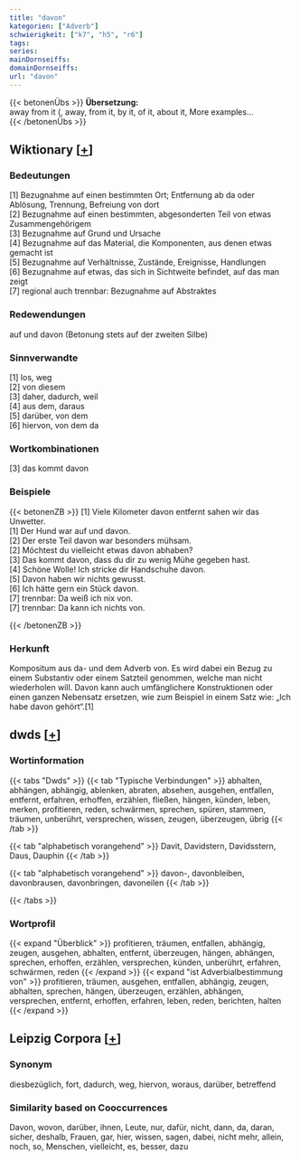 ```yaml
---
title: "davon"
kategorien: ["Adverb"]
schwierigkeit: ["k7", "h5", "r6"]
tags:
series:
mainDornseiffs:
domainDornseiffs:
url: "davon"
---
```


{{< betonenÜbs >}}
**Übersetzung:**  
away from it (, away, from it, by  it, of it, about  it, More examples...  
{{< /betonenÜbs >}}

## Wiktionary [[+](https://de.wiktionary.org/wiki/davon)]

### Bedeutungen
[1] Bezugnahme auf einen bestimmten Ort; Entfernung ab da oder Ablösung, Trennung, Befreiung von dort  
[2] Bezugnahme auf einen bestimmten, abgesonderten Teil von etwas Zusammengehörigem  
[3] Bezugnahme auf Grund und Ursache  
[4] Bezugnahme auf das Material, die Komponenten, aus denen etwas gemacht ist  
[5] Bezugnahme auf Verhältnisse, Zustände, Ereignisse, Handlungen  
[6] Bezugnahme auf etwas, das sich in Sichtweite befindet, auf das man zeigt  
[7] regional auch trennbar: Bezugnahme auf Abstraktes  

### Redewendungen
auf und davon (Betonung stets auf der zweiten Silbe)  

### Sinnverwandte
[1] los, weg  
[2] von diesem  
[3] daher, dadurch, weil  
[4] aus dem, daraus  
[5] darüber, von dem  
[6] hiervon, von dem da  

### Wortkombinationen
[3] das kommt davon  

### Beispiele
{{< betonenZB >}}
[1] Viele Kilometer davon entfernt sahen wir das Unwetter.  
[1] Der Hund war auf und davon.  
[2] Der erste Teil davon war besonders mühsam.  
[2] Möchtest du vielleicht etwas davon abhaben?  
[3] Das kommt davon, dass du dir zu wenig Mühe gegeben hast.  
[4] Schöne Wolle! Ich stricke dir Handschuhe davon.  
[5] Davon haben wir nichts gewusst.  
[6] Ich hätte gern ein Stück davon.  
[7] trennbar: Da weiß ich nix von.  
[7] trennbar: Da kann ich nichts von.  

{{< /betonenZB >}}
### Herkunft
Kompositum aus da- und dem Adverb von. Es wird dabei ein Bezug zu einem Substantiv oder einem Satzteil genommen, welche man nicht wiederholen will. Davon kann auch umfänglichere Konstruktionen oder einen ganzen Nebensatz ersetzen, wie zum Beispiel in einem Satz wie: „Ich habe davon gehört“.[1]  



## dwds [[+](https://www.dwds.de/wb/davon)]

### Wortinformation
{{< tabs "Dwds" >}}
{{< tab "Typische Verbindungen" >}}
abhalten, abhängen, abhängig, ablenken, abraten, absehen, ausgehen, entfallen, entfernt, erfahren, erhoffen, erzählen, fließen, hängen, künden, leben, merken, profitieren, reden, schwärmen, sprechen, spüren, stammen, träumen, unberührt, versprechen, wissen, zeugen, überzeugen, übrig
{{< /tab >}}

{{< tab "alphabetisch vorangehend" >}}
Davit, Davidstern, Davidsstern, Daus, Dauphin
{{< /tab >}}

{{< tab "alphabetisch vorangehend" >}}
davon-, davonbleiben, davonbrausen, davonbringen, davoneilen
{{< /tab >}}

{{< /tabs >}}

### Wortprofil
{{< expand "Überblick" >}} profitieren, träumen, entfallen, abhängig, zeugen, ausgehen, abhalten, entfernt, überzeugen, hängen, abhängen, sprechen, erhoffen, erzählen, versprechen, künden, unberührt, erfahren, schwärmen, reden {{< /expand >}}
{{< expand "ist Adverbialbestimmung von" >}} profitieren, träumen, ausgehen, entfallen, abhängig, zeugen, abhalten, sprechen, hängen, überzeugen, erzählen, abhängen, versprechen, entfernt, erhoffen, erfahren, leben, reden, berichten, halten {{< /expand >}}

## Leipzig Corpora [[+](https://corpora.uni-leipzig.de/en/res?word=davon&corpusId=deu_newscrawl-public_2018)]


### Synonym
diesbezüglich, fort, dadurch, weg, hiervon, woraus, darüber, betreffend


### Similarity based on Cooccurrences
Davon, wovon, darüber, ihnen, Leute, nur, dafür, nicht, dann, da, daran, sicher, deshalb, Frauen, gar, hier, wissen, sagen, dabei, nicht mehr, allein, noch, so, Menschen, vielleicht, es, besser, dazu

